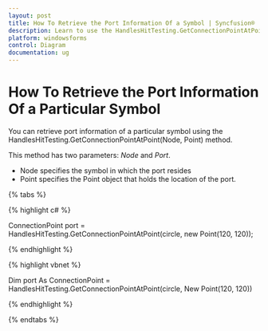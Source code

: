 ```yaml
---
layout: post
title: How To Retrieve the Port Information Of a Symbol | Syncfusion®
description: Learn to use the HandlesHitTesting.GetConnectionPointAtPoint method to retrieve port details for a symbol by specifying the Node and Point parameters.
platform: windowsforms
control: Diagram
documentation: ug
---
```


# How To Retrieve the Port Information Of a Particular Symbol

You can retrieve port information of a particular symbol using the HandlesHitTesting.GetConnectionPointAtPoint(Node, Point) method.

This method has two parameters: _Node_ and _Port_. 

* Node specifies the symbol in which the port resides 
* Point specifies the Point object that holds the location of the port.

{% tabs %}

{% highlight c# %}

ConnectionPoint port = HandlesHitTesting.GetConnectionPointAtPoint(circle, new Point(120, 120)); 

{% endhighlight %}

{% highlight vbnet %}

Dim port As ConnectionPoint = HandlesHitTesting.GetConnectionPointAtPoint(circle, New Point(120, 120))

{% endhighlight %}

{% endtabs %}